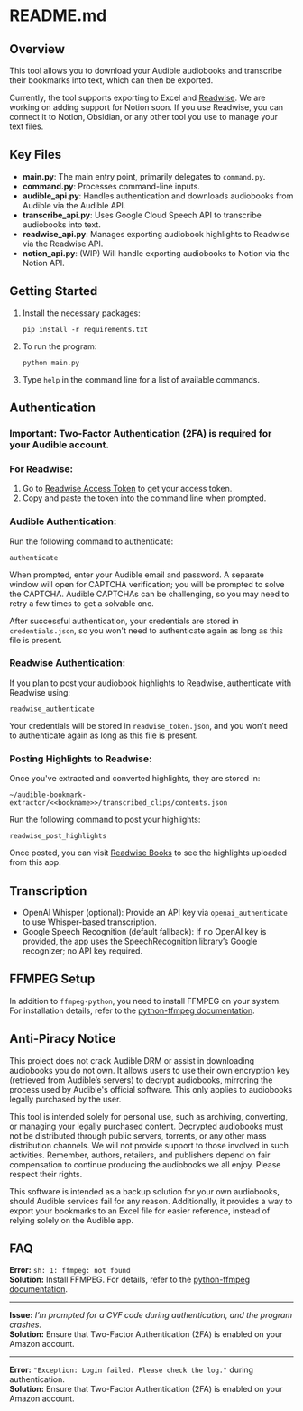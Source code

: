 # README.md

## Overview

This tool allows you to download your Audible audiobooks and transcribe their bookmarks into text, which can then be exported. 

Currently, the tool supports exporting to Excel and [Readwise](https://readwise.io/). We are working on adding support for Notion soon. If you use Readwise, you can connect it to Notion, Obsidian, or any other tool you use to manage your text files.

## Key Files

- **main.py**: The main entry point, primarily delegates to `command.py`.
- **command.py**: Processes command-line inputs.
- **audible_api.py**: Handles authentication and downloads audiobooks from Audible via the Audible API.
- **transcribe_api.py**: Uses Google Cloud Speech API to transcribe audiobooks into text.
- **readwise_api.py**: Manages exporting audiobook highlights to Readwise via the Readwise API.
- **notion_api.py**: (WIP) Will handle exporting audiobooks to Notion via the Notion API.

## Getting Started

1. Install the necessary packages:
   ```
   pip install -r requirements.txt
   ```

2. To run the program:
   ```
   python main.py
   ```

3. Type `help` in the command line for a list of available commands.

## Authentication

### Important: Two-Factor Authentication (2FA) is required for your Audible account.

### For Readwise:
1. Go to [Readwise Access Token](https://readwise.io/access_token) to get your access token.
2. Copy and paste the token into the command line when prompted.

### Audible Authentication:
Run the following command to authenticate:
```
authenticate
```

When prompted, enter your Audible email and password. A separate window will open for CAPTCHA verification; you will be prompted to solve the CAPTCHA. Audible CAPTCHAs can be challenging, so you may need to retry a few times to get a solvable one.

After successful authentication, your credentials are stored in `credentials.json`, so you won't need to authenticate again as long as this file is present.

### Readwise Authentication:
If you plan to post your audiobook highlights to Readwise, authenticate with Readwise using:
```
readwise_authenticate
```

Your credentials will be stored in `readwise_token.json`, and you won't need to authenticate again as long as this file is present.

### Posting Highlights to Readwise:
Once you've extracted and converted highlights, they are stored in:
```
~/audible-bookmark-extractor/<<bookname>>/transcribed_clips/contents.json
```

Run the following command to post your highlights:
```
readwise_post_highlights
```

Once posted, you can visit [Readwise Books](https://readwise.io/books) to see the highlights uploaded from this app.

## Transcription

- OpenAI Whisper (optional): Provide an API key via `openai_authenticate` to use Whisper-based transcription.
- Google Speech Recognition (default fallback): If no OpenAI key is provided, the app uses the SpeechRecognition library’s Google recognizer; no API key required.

## FFMPEG Setup

In addition to `ffmpeg-python`, you need to install FFMPEG on your system. For installation details, refer to the [python-ffmpeg documentation](https://github.com/kkroening/ffmpeg-python).

## Anti-Piracy Notice

This project does not crack Audible DRM or assist in downloading audiobooks you do not own. It allows users to use their own encryption key (retrieved from Audible’s servers) to decrypt audiobooks, mirroring the process used by Audible's official software. This only applies to audiobooks legally purchased by the user.

This tool is intended solely for personal use, such as archiving, converting, or managing your legally purchased content. Decrypted audiobooks must not be distributed through public servers, torrents, or any other mass distribution channels. We will not provide support to those involved in such activities. Remember, authors, retailers, and publishers depend on fair compensation to continue producing the audiobooks we all enjoy. Please respect their rights.

This software is intended as a backup solution for your own audiobooks, should Audible services fail for any reason. Additionally, it provides a way to export your bookmarks to an Excel file for easier reference, instead of relying solely on the Audible app.

## FAQ

**Error:** `sh: 1: ffmpeg: not found`  
**Solution:** Install FFMPEG. For details, refer to the [python-ffmpeg documentation](https://github.com/kkroening/ffmpeg-python).

---

**Issue:** _I’m prompted for a CVF code during authentication, and the program crashes._  
**Solution:** Ensure that Two-Factor Authentication (2FA) is enabled on your Amazon account.

---

**Error:** `"Exception: Login failed. Please check the log."` during authentication.  
**Solution:** Ensure that Two-Factor Authentication (2FA) is enabled on your Amazon account.